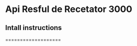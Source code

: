 Api Resful de Recetator 3000
============================


## Intall instructions
   ===================
